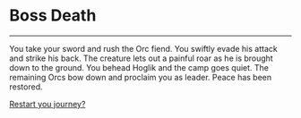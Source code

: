 # Boss Death
---

You take your sword and rush the Orc fiend. You swiftly evade his attack and strike his back. The creature lets out a painful roar as he is brought down to the ground. You behead Hoglik and the camp goes quiet. The remaining Orcs bow down and proclaim you as leader. Peace has been restored.

[Restart you journey?](class.md)